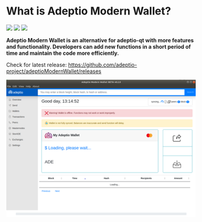 # What is Adeptio Modern Wallet?

[![](https://img.shields.io/github/release/adeptio-project/adeptioModernWallet.svg)](https://github.com/adeptio-project/adeptioModernWallet/releases)
[![](https://img.shields.io/github/downloads/adeptio-project/adeptioModernWallet/total.svg)](https://github.com/adeptio-project/adeptioModernWallet/releases)
[![](https://img.shields.io/github/issues/adeptio-project/adeptioModernWallet.svg)](https://github.com/adeptio-project/adeptioModernWallet/issues)

**Adeptio Modern Wallet is an alternative for adeptio-qt with more features and functionality. Developers can add new functions in a short period of time and maintain the code more efficiently.**

Check for latest release: https://github.com/adeptio-project/adeptioModernWallet/releases

![Alt text](https://raw.githubusercontent.com/adeptio-project/adeptioModernWallet/master/examples/overview_0.2.0.png)
